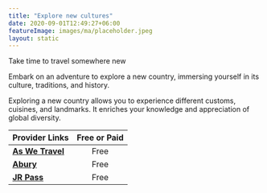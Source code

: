 ```yaml
---
title: "Explore new cultures"
date: 2020-09-01T12:49:27+06:00
featureImage: images/ma/placeholder.jpeg
layout: static
---
```


Take time to travel somewhere new

Embark on an adventure to explore a new country, immersing yourself in its culture, traditions, and history.

Exploring a new country allows you to experience different customs, cuisines, and landmarks. It enriches your knowledge and appreciation of global diversity.

| Provider Links      | Free or Paid  |  
| :-----------          | :--------------:      |  
| [**As We Travel**](https://aswetravel.com/embracing-new-culture-5-essential-tips/) | Free  | 
| [**Abury**](https://abury.net/blogs/abury-blog/exploring-new-cultures) | Free  | 
| [**JR Pass**](https://www.jrpass.com/blog/why-experiencing-a-new-culture-is-good-for-you) | Free  | 
  

<br/><br/>






